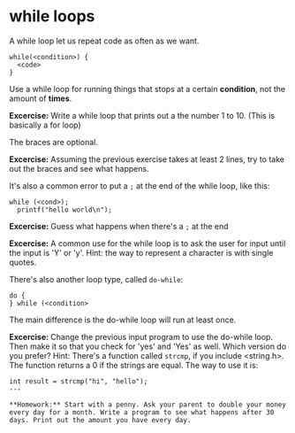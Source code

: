 # while loops #

A while loop let us repeat code as often as we want.

```
while(<condition>) {
  <code>
}
```

Use a while loop for running things that stops at a certain **condition**, not the amount of **times**.

**Excercise:** Write a while loop that prints out a the number 1 to 10. (This is basically a for loop)

The braces are optional.

**Excercise:** Assuming the previous exercise takes at least 2 lines, try to take out the braces and see what happens.

It's also a common error to put a `;` at the end of the while loop, like this:

```
while (<cond>);
  printf("hello world\n");
```

**Excercise:** Guess what happens when there's a `;` at the end

**Excercise:** A common use for the while loop is to ask the user for input until the input is 'Y' or 'y'. Hint: the way to represent a character is with single quotes.

There's also another loop type, called `do-while`:

```
do {
} while (<condition>
```

The main difference is the do-while loop will run at least once.

**Excercise:** Change the previous input program to use the do-while loop. Then make it so that you check for 'yes' and 'Yes' as well. Which version do you prefer? Hint: There's a function called `strcmp`, if you include <string.h>. The function returns a 0 if the strings are equal. The way to use it is:

```
int result = strcmp("hi", "hello");
---

**Homework:** Start with a penny. Ask your parent to double your money every day for a month. Write a program to see what happens after 30 days. Print out the amount you have every day.

